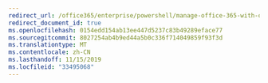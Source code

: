 ```yaml
---
redirect_url: /office365/enterprise/powershell/manage-office-365-with-office-365-powershell
redirect_document_id: true
ms.openlocfilehash: 0154edd154ab13ee447d5237c83b49289eface77
ms.sourcegitcommit: 8027254ab4b9ed44a5b0c336f714049859f93f3d
ms.translationtype: MT
ms.contentlocale: zh-CN
ms.lasthandoff: 11/15/2019
ms.locfileid: "33495068"
---
```

